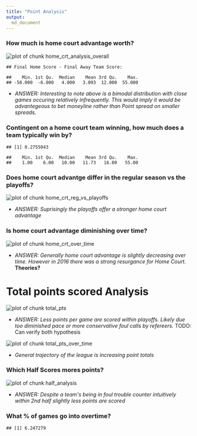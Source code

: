 ```yaml
---
title: "Point Analysis"
output:
  md_document
---
```




### How much is home court advantage worth?
![plot of chunk home_crt_analysis_overall](figure/home_crt_analysis_overall-1.png)

```
## Final Home Score - Final Away Team Score:
```

```
##    Min. 1st Qu.  Median    Mean 3rd Qu.    Max. 
## -58.000  -6.000   4.000   3.093  12.000  55.000
```
 * *ANSWER: Interesting to note above is a bimodal distribution with close games occuring relatively infrequently. 
   This would imply it would be advantegeous to bet moneyline rather than Point spread on smaller spreads.*  
### Contingent on a home court team winning, how much does a team typically win by?

```
## [1] 0.2755043
```

```
##    Min. 1st Qu.  Median    Mean 3rd Qu.    Max. 
##    1.00    6.00   10.00   11.73   16.00   55.00
```

### Does home court advantge differ in the regular season vs the playoffs?
![plot of chunk home_crt_reg_vs_playoffs](figure/home_crt_reg_vs_playoffs-1.png)
  * *ANSWER: Suprisingly the playoffs offer a stronger home court advantage*

### Is home court advantage diminishing over time? 
![plot of chunk home_crt_over_time](figure/home_crt_over_time-1.png)
  * *ANSWER: Generally home court advantage is slightly decreasing over time. 
    However in 2016 there was a strong resurgance for Home Court.* **Theories?**

# Total points scored Analysis
![plot of chunk total_pts](figure/total_pts-1.png)
  * *ANSWER: Less points per game are scored within playoffs. 
    Likely due too diminished pace or more conservative foul calls by refereers.* TODO: Can verify both hypothesis


![plot of chunk total_pts_over_time](figure/total_pts_over_time-1.png)
  * *General trajectory of the league is increasing point totals*

### Which Half Scores mores points?
![plot of chunk half_analysis](figure/half_analysis-1.png)
  * *ANSWER: Despite a team's being in foul trouble counter intuitively within 2nd half slightly less points are scored*

### What % of games go into overtime? 

```
## [1] 6.247279
```


